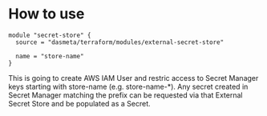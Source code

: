 # How to use

```
module "secret-store" {
  source = "dasmeta/terraform/modules/external-secret-store"

  name = "store-name"
}
```
This is going to create AWS IAM User and restric access to Secret Manager keys starting with store-name (e.g. store-name-*).
Any secret created in Secret Manager matching the prefix can be requested via that External Secret Store and be populated as a Secret.
